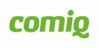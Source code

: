 <span class="sponsor"> <a href="http://comiq.fi/"><img src="/images/2017/sponsors/comiq.png" /></a></span>